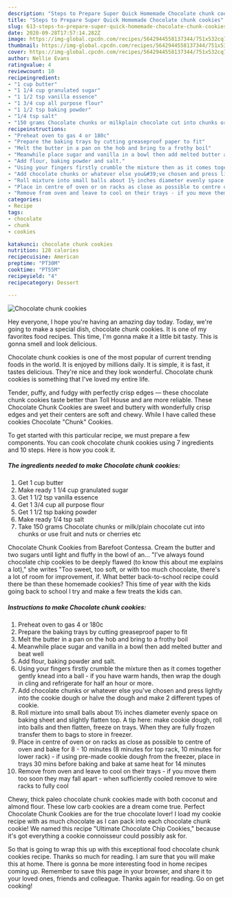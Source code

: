 ```yaml
---
description: "Steps to Prepare Super Quick Homemade Chocolate chunk cookies"
title: "Steps to Prepare Super Quick Homemade Chocolate chunk cookies"
slug: 613-steps-to-prepare-super-quick-homemade-chocolate-chunk-cookies
date: 2020-09-28T17:57:14.282Z
image: https://img-global.cpcdn.com/recipes/5642944558137344/751x532cq70/chocolate-chunk-cookies-recipe-main-photo.jpg
thumbnail: https://img-global.cpcdn.com/recipes/5642944558137344/751x532cq70/chocolate-chunk-cookies-recipe-main-photo.jpg
cover: https://img-global.cpcdn.com/recipes/5642944558137344/751x532cq70/chocolate-chunk-cookies-recipe-main-photo.jpg
author: Nellie Evans
ratingvalue: 4
reviewcount: 10
recipeingredient:
- "1 cup butter"
- "1 1/4 cup granulated sugar"
- "1 1/2 tsp vanilla essence"
- "1 3/4 cup all purpose flour"
- "1 1/2 tsp baking powder"
- "1/4 tsp salt"
- "150 grams Chocolate chunks or milkplain chocolate cut into chunks or use fruit and nuts or cherries etc"
recipeinstructions:
- "Preheat oven to gas 4 or 180c"
- "Prepare the baking trays by cutting greaseproof paper to fit"
- "Melt the butter in a pan on the hob and bring to a frothy boil"
- "Meanwhile place sugar and vanilla in a bowl then add melted butter and beat well"
- "Add flour, baking powder and salt."
- "Using your fingers firstly crumble the mixture then as it comes together gently knead into a ball - if you have warm hands, then wrap the dough in cling and refrigerate for half an hour or more."
- "Add chocolate chunks or whatever else you&#39;ve chosen and press lightly into the cookie dough or halve the dough and make 2 different types of cookie."
- "Roll mixture into small balls about 1½ inches diameter evenly space on baking sheet and slightly flatten top. A tip here: make cookie dough, roll into balls and then flatten, freeze on trays. When they are fully frozen transfer them to bags to store in freezer."
- "Place in centre of oven or on racks as close as possible to centre of oven and bake for 8 - 10 minutes (8 minutes for top rack, 10 minutes for lower rack) - if using pre-made cookie dough from the freezer, place in trays 30 mins before baking and bake at same heat for 14 minutes"
- "Remove from oven and leave to cool on their trays - if you move them too soon they may fall apart - when sufficiently cooled remove to wire racks to fully cool"
categories:
- Recipe
tags:
- chocolate
- chunk
- cookies

katakunci: chocolate chunk cookies 
nutrition: 128 calories
recipecuisine: American
preptime: "PT30M"
cooktime: "PT55M"
recipeyield: "4"
recipecategory: Dessert

---
```



![Chocolate chunk cookies](https://img-global.cpcdn.com/recipes/5642944558137344/751x532cq70/chocolate-chunk-cookies-recipe-main-photo.jpg)

Hey everyone, I hope you're having an amazing day today. Today, we're going to make a special dish, chocolate chunk cookies. It is one of my favorites food recipes. This time, I'm gonna make it a little bit tasty. This is gonna smell and look delicious.

Chocolate chunk cookies is one of the most popular of current trending foods in the world. It is enjoyed by millions daily. It is simple, it is fast, it tastes delicious. They're nice and they look wonderful. Chocolate chunk cookies is something that I've loved my entire life.

Tender, puffy, and fudgy with perfectly crisp edges — these chocolate chunk cookies taste better than Toll House and are more reliable. These Chocolate Chunk Cookies are sweet and buttery with wonderfully crisp edges and yet their centers are soft and chewy. While I have called these cookies Chocolate &#34;Chunk&#34; Cookies.


To get started with this particular recipe, we must prepare a few components. You can cook chocolate chunk cookies using 7 ingredients and 10 steps. Here is how you cook it.

<!--inarticleads1-->

##### The ingredients needed to make Chocolate chunk cookies:

1. Get 1 cup butter
1. Make ready 1 1/4 cup granulated sugar
1. Get 1 1/2 tsp vanilla essence
1. Get 1 3/4 cup all purpose flour
1. Get 1 1/2 tsp baking powder
1. Make ready 1/4 tsp salt
1. Take 150 grams Chocolate chunks or milk/plain chocolate cut into chunks or use fruit and nuts or cherries etc


Chocolate Chunk Cookies from Barefoot Contessa. Cream the butter and two sugars until light and fluffy in the bowl of an… &#34;I&#39;ve always found chocolate chip cookies to be deeply flawed (to know this about me explains a lot),&#34; she writes &#34;Too sweet, too soft, or with too much chocolate, there&#39;s a lot of room for improvement, if. What better back-to-school recipe could there be than these homemade cookies? This time of year with the kids going back to school I try and make a few treats the kids can. 

<!--inarticleads2-->

##### Instructions to make Chocolate chunk cookies:

1. Preheat oven to gas 4 or 180c
1. Prepare the baking trays by cutting greaseproof paper to fit
1. Melt the butter in a pan on the hob and bring to a frothy boil
1. Meanwhile place sugar and vanilla in a bowl then add melted butter and beat well
1. Add flour, baking powder and salt.
1. Using your fingers firstly crumble the mixture then as it comes together gently knead into a ball - if you have warm hands, then wrap the dough in cling and refrigerate for half an hour or more.
1. Add chocolate chunks or whatever else you&#39;ve chosen and press lightly into the cookie dough or halve the dough and make 2 different types of cookie.
1. Roll mixture into small balls about 1½ inches diameter evenly space on baking sheet and slightly flatten top. A tip here: make cookie dough, roll into balls and then flatten, freeze on trays. When they are fully frozen transfer them to bags to store in freezer.
1. Place in centre of oven or on racks as close as possible to centre of oven and bake for 8 - 10 minutes (8 minutes for top rack, 10 minutes for lower rack) - if using pre-made cookie dough from the freezer, place in trays 30 mins before baking and bake at same heat for 14 minutes
1. Remove from oven and leave to cool on their trays - if you move them too soon they may fall apart - when sufficiently cooled remove to wire racks to fully cool


Chewy, thick paleo chocolate chunk cookies made with both coconut and almond flour. These low carb cookies are a dream come true. Perfect Chocolate Chunk Cookies are for the true chocolate lover! I load my cookie recipe with as much chocolate as I can pack into each chocolate chunk cookie! We named this recipe &#34;Ultimate Chocolate Chip Cookies,&#34; because it&#39;s got everything a cookie connoisseur could possibly ask for. 

So that is going to wrap this up with this exceptional food chocolate chunk cookies recipe. Thanks so much for reading. I am sure that you will make this at home. There is gonna be more interesting food in home recipes coming up. Remember to save this page in your browser, and share it to your loved ones, friends and colleague. Thanks again for reading. Go on get cooking!
